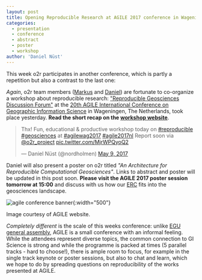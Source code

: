```yaml
---
layout: post
title: Opening Reproducible Research at AGILE 2017 conference in Wageningen
categories:
  - presentation
  - conference
  - abstract
  - poster
  - workshop
author: 'Daniel Nüst'
---
```


This week o2r participates in another conference, which is partly a repetition but also a contrast to the last one:

_Again_, o2r team members ([Markus](https://orcid.org/0000-0001-6651-0976) and [Daniel](https://orcid.org/0000-0002-0024-5046)) are fortunate to co-organize a workshop about reproducible research: ["Reproducible Geosciences Discussion Forum"](http://o2r.info/agile-2017/) at the [20th AGILE International Conference on Geographic Information Science](https://agile-online.org/index.php/home-2017) in Wageningen, The Netherlands, took place yesterday. **Read the short recap on the [workshop website](http://o2r.info/agile-2017/)**.

<blockquote class="twitter-tweet" data-lang="en"><p lang="en" dir="ltr">Thx! Fun, educational &amp; productive workshop today on <a href="https://twitter.com/hashtag/reproducible?src=hash">#reproducible</a> <a href="https://twitter.com/hashtag/geosciences?src=hash">#geosciences</a> at <a href="https://twitter.com/hashtag/agilewag2017?src=hash">#agilewag2017</a> <a href="https://twitter.com/hashtag/agile2017nl?src=hash">#agile2017nl</a> Report soon via <a href="https://twitter.com/o2r_project">@o2r_project</a> <a href="https://t.co/MjrWPQyoQ2">pic.twitter.com/MjrWPQyoQ2</a></p>&mdash; Daniel Nüst (@nordholmen) <a href="https://twitter.com/nordholmen/status/861966842373472256">May 9, 2017</a></blockquote>
<script async src="//platform.twitter.com/widgets.js" charset="utf-8"></script>

Daniel will also present<!--more--> a poster on o2r titled _"An Architecture for Reproducible Computational Geosciences"_. Links to abstract and poster will be updated in this post soon. **Please visit the AGILE 2017 poster session tomorrow at 15:00** and discuss with us how our [ERC](https://doi.org/10.1045/january2017-nuest) fits into the geosciences landscape.

![agile conference banner](https://agile-online.org/images/stories/banner/AGILE2017-Wageningen.png){:width="500"}
<p class="attributionInlineImage">Image courtesy of AGILE website.</p>

_Completely different_ is the scale of this weeks conference: unlike [EGU general assembly](/2017/05/03/2017_o2r-at-EGU/), AGILE is a small conference with an informal feeling. While the attendees represent diverse topics, the common connection to GI Science is strong and while the programme is packed at times (5 parallel tracks - hard to choose!), there is ample room to focus, for example in the single track keynote or poster sessions, but also to chat and learn, which we hope to do by spreading questions on reproducibility of the works presented at AGILE.
